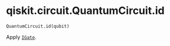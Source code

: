 # qiskit.circuit.QuantumCircuit.id

`QuantumCircuit.id(qubit)`

Apply [`IGate`](qiskit.circuit.library.IGate#qiskit.circuit.library.IGate "qiskit.circuit.library.IGate").
